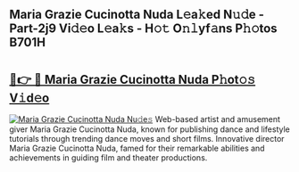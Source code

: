 ## Maria Grazie Cucinotta Nuda L𝚎a𝚔ed N𝚞𝚍e - Part-2j9 Vi𝚍𝚎o L𝚎a𝚔s - H𝚘𝚝 O𝚗𝚕yf𝚊ns P𝚑𝚘tos B701H

# <h2><a href="http://kf169c.oniu.top/?m=Maria+Grazie+Cucinotta+Nuda">🔗👉 🔴 Maria Grazie Cucinotta Nuda P𝚑ot𝚘𝚜 V𝚒d𝚎o</a></h2>

[![Maria Grazie Cucinotta Nuda Nu𝚍e𝚜](https://i.imgur.com/0qMVB7G.gif)](http://kf169c.oniu.top/?m=Maria+Grazie+Cucinotta+Nuda)
Web-based artist and amusement giver Maria Grazie Cucinotta Nuda, known for publishing dance and lifestyle tutorials through trending dance moves and short films. Innovative director Maria Grazie Cucinotta Nuda, famed for their remarkable abilities and achievements in guiding film and theater productions.  
